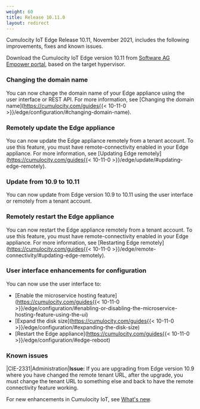 ```yaml
---
weight: 60
title: Release 10.11.0
layout: redirect
---
```


Cumulocity IoT Edge Release 10.11, November 2021, includes the following improvements, fixes and known issues.

Download the Cumulocity IoT Edge version 10.11 from [Software AG Empower portal](https://empower.softwareag.com), based on the target hypervisor.

### Changing the domain name

You can now change the domain name of your Edge appliance using the user interface or REST API. For more information, see [Changing the domain name](https://cumulocity.com/guides{{< 10-11-0 >}}/edge/configuration/#changing-domain-name).

### Remotely update the Edge appliance

You can now update the Edge appliance remotely from a tenant account. To use this feature, you must have remote-connectivity enabled in your Edge appliance. For more information, see [Updating Edge remotely](https://cumulocity.com/guides{{< 10-11-0 >}}/edge/update/#updating-edge-remotely).

### Update from 10.9 to 10.11

You can now update from Edge version 10.9 to 10.11 using the user interface or remotely from a tenant account.

### Remotely restart the Edge appliance

You can now restart the Edge appliance remotely from a tenant account. To use this feature, you must have remote-connectivity enabled in your Edge appliance. For more information, see [Restarting Edge remotely](https://cumulocity.com/guides{{< 10-11-0 >}}/edge/remote-connectivity/#updating-edge-remotely).

### User interface enhancements for configuration

You can now use the user interface to:

- [Enable the microservice hosting feature](https://cumulocity.com/guides{{< 10-11-0 >}}/edge/configuration/#enabling-or-disabling-the-microservice-hosting-feature-using-the-ui)
- [Expand the disk size](https://cumulocity.com/guides{{< 10-11-0 >}}/edge/configuration/#expanding-the-disk-size)
- [Restart the Edge appliance](https://cumulocity.com/guides{{< 10-11-0 >}}/edge/configuration/#edge-reboot)

### Known issues

|CIE-2331|Administration|**Issue:** If you are upgrading from Edge version 10.9 where you have changed the remote tenant URL, after the upgrade, you must change the tenant URL to something else and back to have the remote connectivity feature working.

For new enhancements in Cumulocity IoT, see [What's new](/release-10-11-0/whatsnew-10-11-0/).
